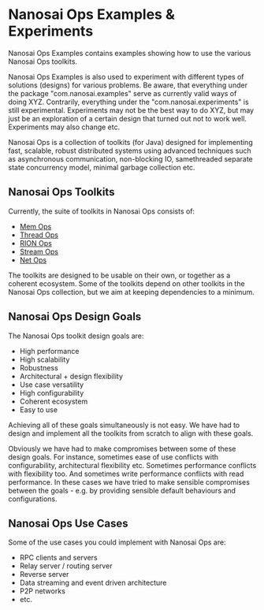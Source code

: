 # Nanosai Ops Examples & Experiments
Nanosai Ops Examples contains examples showing how to use the various Nanosai Ops toolkits.

Nanosai Ops Examples is also used to experiment with different types of solutions (designs) for various problems.
Be aware, that everything under the package "com.nanosai.examples" serve as currently valid ways of doing XYZ.
Contrarily, everything under the "com.nanosai.experiments" is still experimental. Experiments may not be the best way to do XYZ,
but may just be an exploration of a certain design that turned out not to work well. Experiments may also change etc.

Nanosai Ops is a collection of toolkits (for Java) designed for implementing fast, scalable, robust distributed systems using
advanced techniques such as asynchronous communication, non-blocking IO, samethreaded separate state concurrency model,
minimal garbage collection etc.


## Nanosai Ops Toolkits
Currently, the suite of toolkits in Nanosai Ops consists of:

 - [Mem Ops](https://github.com/nanosai/mem-ops-java)
 - [Thread Ops](https://github.com/nanosai/thread-ops-java)
 - [RION Ops](https://github.com/nanosai/rion-ops-java)
 - [Stream Ops](https://github.com/nanosai/stream-ops-java)
 - [Net Ops](https://github.com/nanosai/net-ops-java)

The toolkits are designed to be usable on their own, or together as a coherent ecosystem. Some of the toolkits
depend on other toolkits in the Nanosai Ops collection, but we aim at keeping dependencies
to a minimum.


## Nanosai Ops Design Goals
The Nanosai Ops toolkit design goals are:

 - High performance
 - High scalability
 - Robustness
 - Architectural + design flexibility
 - Use case versatility
 - High configurability
 - Coherent ecosystem
 - Easy to use

Achieving all of these goals simultaneously is not easy. We have had to design and implement all the toolkits
from scratch to align with these goals.

Obviously we have had to make compromises between some of these design goals. For instance, sometimes ease of use
conflicts with configurability, architectural flexibility etc. Sometimes performance conflicts with flexibility too.
And sometimes write performance conflicts with read performance. In these cases we have tried to make sensible
compromises between the goals - e.g. by providing sensible default behaviours and configurations.


## Nanosai Ops Use Cases
Some of the use cases you could implement with Nanosai Ops are:

- RPC clients and servers
- Relay server / routing server
- Reverse server
- Data streaming and event driven architecture
- P2P networks
- etc.